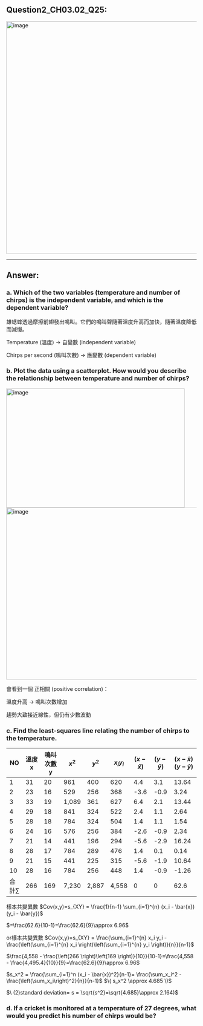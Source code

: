 ## Question2_CH03.02_Q25:
<img width="572" height="615" alt="image" src="https://github.com/user-attachments/assets/0d5a1964-7b1b-4ef0-834f-81eb1b115671" />

---
## Answer:
### a. Which of the two variables (temperature and number of chirps) is the independent variable, and which is the dependent variable?

雄蟋蟀透過摩擦前翅發出鳴叫。它們的鳴叫聲隨著溫度升高而加快，隨著溫度降低而減慢。

Temperature (溫度) → 自變數 (independent variable)

Chirps per second (鳴叫次數) → 應變數 (dependent variable)

### b. Plot the data using a scatterplot. How would you describe the relationship between temperature and number of chirps?
<img width="472" height="315" alt="image" src="https://github.com/user-attachments/assets/e0942a91-c820-47d8-b27a-14a7ed1a88a6" />
<img width="563" height="455" alt="image" src="https://github.com/user-attachments/assets/82c71194-6427-424f-b7ec-6e45fb09c027" />

會看到一個 正相關 (positive correlation)：

溫度升高 → 鳴叫次數增加

趨勢大致接近線性，但仍有少數波動

### c. Find the least-squares line relating the number of chirps to the temperature.
|NO|溫度x|鳴叫次數y|$x^2$|$y^2$|$x_iy_i$|$(x-\bar{x})$|$(y-\bar{y})$|$(x-\bar{x})(y-\bar{y})$|
|-|-|-|-|-|-|-|-|-|
|1|31|20|961|400|620|4.4|3.1|13.64|
|2|23|16|529|256|368|-3.6|-0.9|3.24|
|3|33|19|1,089|361|627|6.4|2.1|13.44|
|4|29|18|841|324|522|2.4|1.1|2.64|
|5|28|18|784|324|504|1.4|1.1|1.54|
|6|24|16|576|256|384|-2.6|-0.9|2.34|
|7|21|14|441|196|294|-5.6|-2.9|16.24|
|8|28|17|784|289|476|1.4|0.1|0.14|
|9|21|15|441|225|315|-5.6|-1.9|10.64|
|10|28|16|784|256|448|1.4|-0.9|-1.26|
|合計$\sum$|266|169|7,230|2,887|4,558|0|0|62.6|


樣本共變異數 $Cov(x,y)=s_{XY} = \frac{1}{n-1} \sum_{i=1}^{n} (x_i - \bar{x})(y_i - \bar{y})$

$=\frac{62.6}{10-1}=\frac{62.6}{9}\approx 6.96$

or樣本共變異數 $Cov(x,y)=s_{XY} = \frac{\sum_{i=1}^{n} x_i y_i - \frac{\left(\sum_{i=1}^{n} x_i \right)\left(\sum_{i=1}^{n} y_i \right)}{n}}{n-1}$

$\frac{4,558 - \frac{\left(266 \right)\left(169 \right)}{10}}{10-1}=\frac{4,558 - \frac{4,495.4}{10}}{9}=\frac{62.6}{9}\approx 6.96$

$s_x^2 = \frac{\sum_{i=1}^n (x_i - \bar{x})^2}{n-1}= \frac{\sum_x_i^2 - \frac{\left(\sum_x_i\right)^2}{n}}{n-1}$
$\( s_x^2 \approx 4.685 \)$

$\ (2)standard deviation= s = \sqrt{s^2}=\sqrt{4.685}\approx 2.164)$

### d. If a cricket is monitored at a temperature of 27 degrees, what would you predict his number of chirps would be?

